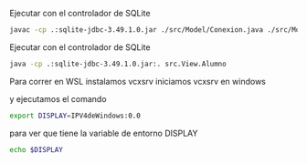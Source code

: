 Ejecutar con el controlador de SQLite

```bash
javac -cp .:sqlite-jdbc-3.49.1.0.jar ./src/Model/Conexion.java ./src/Model/ClassAlumno.java  ./src/View/Alumno.java
```

Ejecutar con el controlador de SQLite

```bash
java -cp .:sqlite-jdbc-3.49.1.0.jar:. src.View.Alumno

```

Para correr en WSL instalamos vcxsrv
iniciamos vcxsrv en windows

y ejecutamos el comando

```bash
export DISPLAY=IPV4deWindows:0.0
```

para ver que tiene la variable de entorno DISPLAY

```bash
echo $DISPLAY
```
